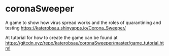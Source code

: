# coronaSweeper
A game to show how virus spread works and the roles of quarantining and testing
https://katerobsau.shinyapps.io/Corona_Sweeper/

At tutorial for how to create the game can be found at
https://gitcdn.xyz/repo/katerobsau/coronaSweeper/master/game_tutorial.html
